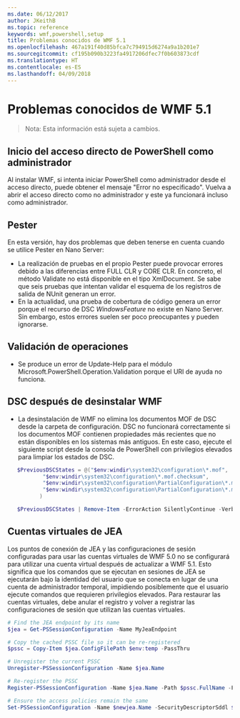 ```yaml
---
ms.date: 06/12/2017
author: JKeithB
ms.topic: reference
keywords: wmf,powershell,setup
title: Problemas conocidos de WMF 5.1
ms.openlocfilehash: 467a191f40d85bfca7c794915d6274a9a1b201e7
ms.sourcegitcommit: cf195b090b3223fa4917206dfec7f0b603873cdf
ms.translationtype: HT
ms.contentlocale: es-ES
ms.lasthandoff: 04/09/2018
---
```

# <a name="known-issues-in-wmf-51"></a>Problemas conocidos de WMF 5.1 #

> Nota: Esta información está sujeta a cambios.

## <a name="starting-powershell-shortcut-as-administrator"></a>Inicio del acceso directo de PowerShell como administrador
Al instalar WMF, si intenta iniciar PowerShell como administrador desde el acceso directo, puede obtener el mensaje "Error no especificado".
Vuelva a abrir el acceso directo como no administrador y este ya funcionará incluso como administrador.

## <a name="pester"></a>Pester
En esta versión, hay dos problemas que deben tenerse en cuenta cuando se utilice Pester en Nano Server:

* La realización de pruebas en el propio Pester puede provocar errores debido a las diferencias entre FULL CLR y CORE CLR. En concreto, el método Validate no está disponible en el tipo XmlDocument. Se sabe que seis pruebas que intentan validar el esquema de los registros de salida de NUnit generan un error.
* En la actualidad, una prueba de cobertura de código genera un error porque el recurso de DSC *WindowsFeature* no existe en Nano Server. Sin embargo, estos errores suelen ser poco preocupantes y pueden ignorarse.

## <a name="operation-validation"></a>Validación de operaciones

* Se produce un error de Update-Help para el módulo Microsoft.PowerShell.Operation.Validation porque el URI de ayuda no funciona.

## <a name="dsc-after-uninstall-wmf"></a>DSC después de desinstalar WMF
* La desinstalación de WMF no elimina los documentos MOF de DSC desde la carpeta de configuración. DSC no funcionará correctamente si los documentos MOF contienen propiedades más recientes que no están disponibles en los sistemas más antiguos. En este caso, ejecute el siguiente script desde la consola de PowerShell con privilegios elevados para limpiar los estados de DSC.
 ```powershell
    $PreviousDSCStates = @("$env:windir\system32\configuration\*.mof",
            "$env:windir\system32\configuration\*.mof.checksum",
            "$env:windir\system32\configuration\PartialConfiguration\*.mof",
            "$env:windir\system32\configuration\PartialConfiguration\*.mof.checksum"
           )

    $PreviousDSCStates | Remove-Item -ErrorAction SilentlyContinue -Verbose
 ```

## <a name="jea-virtual-accounts"></a>Cuentas virtuales de JEA
Los puntos de conexión de JEA y las configuraciones de sesión configuradas para usar las cuentas virtuales de WMF 5.0 no se configurará para utilizar una cuenta virtual después de actualizar a WMF 5.1.
Esto significa que los comandos que se ejecutan en sesiones de JEA se ejecutarán bajo la identidad del usuario que se conecta en lugar de una cuenta de administrador temporal, impidiendo posiblemente que el usuario ejecute comandos que requieren privilegios elevados.
Para restaurar las cuentas virtuales, debe anular el registro y volver a registrar las configuraciones de sesión que utilizan las cuentas virtuales.

```powershell
# Find the JEA endpoint by its name
$jea = Get-PSSessionConfiguration -Name MyJeaEndpoint

# Copy the cached PSSC file so it can be re-registered
$pssc = Copy-Item $jea.ConfigFilePath $env:temp -PassThru

# Unregister the current PSSC
Unregister-PSSessionConfiguration -Name $jea.Name

# Re-register the PSSC
Register-PSSessionConfiguration -Name $jea.Name -Path $pssc.FullName -Force

# Ensure the access policies remain the same
Set-PSSessionConfiguration -Name $newjea.Name -SecurityDescriptorSddl $jea.SecurityDescriptorSddl
```
